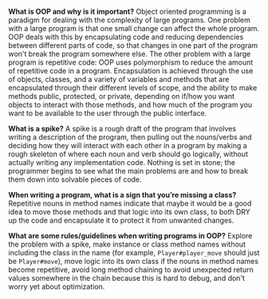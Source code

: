 ﻿**What is OOP and why is it important?**
Object oriented programming is a paradigm for dealing with the complexity of large programs. One problem with a large program is that one small change can affect the whole program. OOP deals with this by encapsulating code and reducing dependencies between different parts of code, so that changes in one part of the program won't break the program somewhere else. The other problem with a large program is repetitive code: OOP uses polymorphism to reduce the amount of repetitive code in a program. Encapsulation is achieved through the use of objects, classes, and a variety of variables and methods that are encapsulated through their different levels of scope, and the ability to make methods public, protected, or private, depending on if/how you want objects to interact with those methods, and how much of the program you want to be available to the user through the public interface.

**What is a spike?**
A spike is a rough draft of the program that involves writing a description of the program, then pulling out the nouns/verbs and deciding how they will interact with each other in a program by making a rough skeleton of where each noun and verb should go logically, without actually writing any implementation code. Nothing is set in stone; the programmer begins to see what the main problems are and how to break them down into solvable pieces of code.

**When writing a program, what is a sign that you’re missing a class?**
Repetitive nouns in method names indicate that maybe it would be a good idea to move those methods and that logic into its own class, to both DRY up the code and encapsulate it to protect it from unwanted changes.

**What are some rules/guidelines when writing programs in OOP?**
Explore the problem with a spike, make instance or class method names without including the class in the name (for example, `Player#player_move` should just be `Player#move`), move logic into its own class if the nouns in method names become repetitive, avoid long method chaining to avoid unexpected return values somewhere in the chain because this is hard to debug, and don't worry yet about optimization.
